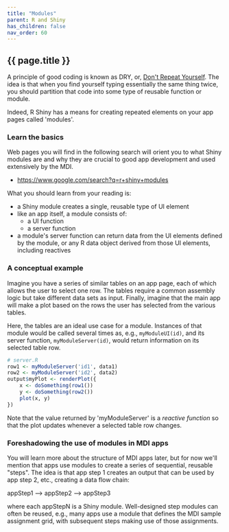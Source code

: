 ```yaml
---
title: "Modules"
parent: R and Shiny
has_children: false
nav_order: 60
---
```


## {{ page.title }}

A principle of good coding is known as DRY,
or, [Don't Repeat Yourself](https://en.wikipedia.org/wiki/Don%27t_repeat_yourself). 
The idea is that when you find yourself
typing essentially the same thing twice, you should partition that code
into some type of reusable function or module. 

Indeed, R Shiny has a means for creating repeated
elements on your app pages called 'modules'.

### Learn the basics

Web pages you will find in the following search will
orient you to what Shiny modules are and why they are crucial
to good app development and used extensively by the MDI.

- <https://www.google.com/search?q=r+shiny+modules>

What you should learn from your reading is:

- a Shiny module creates a single, reusable type of UI element
- like an app itself, a module consists of:
    - a UI function
    - a server function
- a module's server function can return data from the UI elements defined by the module, or any R data object derived from those UI elements, including reactives

### A conceptual example

Imagine you have a series of similar 
tables on an app page, each of which allows the user to select one row. The
tables require a common assembly logic but take different data 
sets as input. Finally, imagine that the main app will make a plot based on the rows
the user has selected from the various tables.

Here, the tables are an ideal use case for a module. Instances of that
module would be called several times as, e.g., <code>myModuleUI(id)</code>, 
and its server function, <code>myModuleServer(id)</code>, would return 
information on its selected table row. 

```r
# server.R
row1 <- myModuleServer('id1', data1)
row2 <- myModuleServer('id2', data2)
output$myPlot <- renderPlot({
    x <- doSomething(row1())
    y <- doSomething(row2())
    plot(x, y)
})
```

Note that the value returned by 'myModuleServer' is a _reactive function_
so that the plot updates whenever a selected table row changes.

### Foreshadowing the use of modules in MDI apps

You will learn more about the structure of MDI apps later, 
but for now we'll mention that apps use modules to create
a series of sequential, reusable "steps". The idea is that app step 1
creates an output that can be used by app step 2, etc., 
creating a data flow chain:

appStep1 --> appStep2 --> appStep3

where each appStepN is a Shiny module. Well-designed step modules can 
often be reused, e.g., many apps use a module that defines
the MDI sample assignment grid, with subsequent steps making use
of those assignments.
